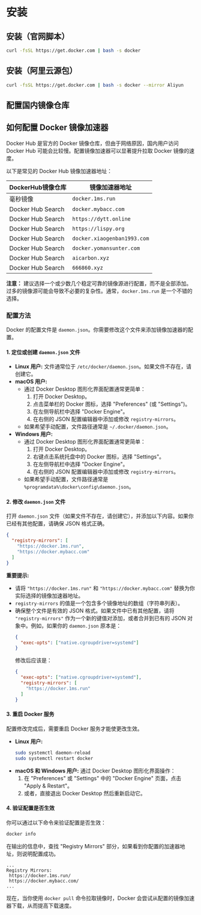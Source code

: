 # 安装

## 安装（官网脚本）
```bash
curl -fsSL https://get.docker.com | bash -s docker
```

## 安装（阿里云源包）
```bash
curl -fsSL https://get.docker.com | bash -s docker --mirror Aliyun
```

## 配置国内镜像仓库

## 如何配置 Docker 镜像加速器

Docker Hub 是官方的 Docker 镜像仓库，但由于网络原因，国内用户访问 Docker Hub 可能会比较慢。配置镜像加速器可以显著提升拉取 Docker 镜像的速度。

以下是常见的 Docker Hub 镜像加速器地址：

| DockerHub镜像仓库    | 镜像加速器地址                    |
| -------------------- | --------------------------------- |
| 毫秒镜像             | `docker.1ms.run`                  |
| Docker Hub Search    | `docker.mybacc.com`               |
| Docker Hub Search    | `https://dytt.online`             |
| Docker Hub Search    | `https://lispy.org`               |
| Docker Hub Search    | `docker.xiaogenban1993.com`       |
| Docker Hub Search    | `docker.yomansunter.com`          |
| Docker Hub Search    | `aicarbon.xyz`                    |
| Docker Hub Search    | `666860.xyz`                      |

**注意：** 建议选择一个或少数几个稳定可靠的镜像源进行配置，而不是全部添加。过多的镜像源可能会导致不必要的复杂性。通常，`docker.1ms.run` 是一个不错的选择。

### 配置方法

Docker 的配置文件是 `daemon.json`。你需要修改这个文件来添加镜像加速器的配置。

#### 1. 定位或创建 `daemon.json` 文件

*   **Linux 用户:** 文件通常位于 `/etc/docker/daemon.json`。如果文件不存在，请创建它。
*   **macOS 用户:**
    *   通过 Docker Desktop 图形化界面配置通常更简单：
        1.  打开 Docker Desktop。
        2.  点击菜单栏的 Docker 图标，选择 "Preferences" (或 "Settings")。
        3.  在左侧导航栏中选择 "Docker Engine"。
        4.  在右侧的 JSON 配置编辑器中添加或修改 `registry-mirrors`。
    *   如果希望手动配置，文件路径通常是 `~/.docker/daemon.json`。
*   **Windows 用户:**
    *   通过 Docker Desktop 图形化界面配置通常更简单：
        1.  打开 Docker Desktop。
        2.  右键点击系统托盘中的 Docker 图标，选择 "Settings"。
        3.  在左侧导航栏中选择 "Docker Engine"。
        4.  在右侧的 JSON 配置编辑器中添加或修改 `registry-mirrors`。
    *   如果希望手动配置，文件路径通常是 `%programdata%\docker\config\daemon.json`。

#### 2. 修改 `daemon.json` 文件

打开 `daemon.json` 文件（如果文件不存在，请创建它），并添加以下内容。如果你已经有其他配置，请确保 JSON 格式正确。

```json
{
  "registry-mirrors": [
    "https://docker.1ms.run",
    "https://docker.mybacc.com"
  ]
}
```

**重要提示:**

*   请将 `"https://docker.1ms.run"` 和 `"https://docker.mybacc.com"` 替换为你实际选择的镜像加速器地址。
*   `registry-mirrors` 的值是一个包含多个镜像地址的数组（字符串列表）。
*   确保整个文件是有效的 JSON 格式。如果文件中已有其他配置，请将 `"registry-mirrors"` 作为一个新的键值对添加，或者合并到已有的 JSON 对象中。例如，如果你的 `daemon.json` 原本是：
    ```json
    {
      "exec-opts": ["native.cgroupdriver=systemd"]
    }
    ```
    修改后应该是：
    ```json
    {
      "exec-opts": ["native.cgroupdriver=systemd"],
      "registry-mirrors": [
        "https://docker.1ms.run"
      ]
    }
    ```

#### 3. 重启 Docker 服务

配置修改完成后，需要重启 Docker 服务才能使更改生效。

*   **Linux 用户:**
    ```bash
    sudo systemctl daemon-reload
    sudo systemctl restart docker
    ```
*   **macOS 和 Windows 用户:**
    通过 Docker Desktop 图形化界面操作：
    1.  在 "Preferences" 或 "Settings" 中的 "Docker Engine" 页面，点击 "Apply & Restart"。
    2.  或者，直接退出 Docker Desktop 然后重新启动它。

#### 4. 验证配置是否生效

你可以通过以下命令来验证配置是否生效：

```bash
docker info
```

在输出的信息中，查找 "Registry Mirrors" 部分，如果看到你配置的加速器地址，则说明配置成功。

```
...
Registry Mirrors:
 https://docker.1ms.run/
 https://docker.mybacc.com/
...
```

现在，当你使用 `docker pull` 命令拉取镜像时，Docker 会尝试从配置的镜像加速器下载，从而提高下载速度。